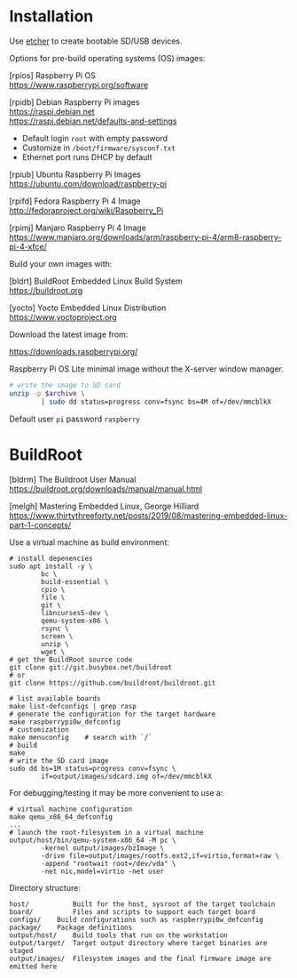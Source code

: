 # Installation

Use [etcher](https://etcher.io/) to create bootable SD/USB devices.

Options for pre-build operating systems (OS) images:

[rpios] Raspberry Pi OS  
<https://www.raspberrypi.org/software>  

[rpidb] Debian Raspberry Pi images  
<https://raspi.debian.net>  
<https://raspi.debian.net/defaults-and-settings> 

* Default login `root` with empty password
* Customize in `/boot/firmware/sysconf.txt`
* Ethernet port runs DHCP by default

[rpiub] Ubuntu Raspberry Pi Images  
<https://ubuntu.com/download/raspberry-pi>

[rpifd] Fedora Raspberry Pi 4 Image  
<http://fedoraproject.org/wiki/Raspberry_Pi>

[rpimj] Manjaro Raspberry Pi 4 Image  
<https://www.manjaro.org/downloads/arm/raspberry-pi-4/arm8-raspberry-pi-4-xfce/>

Build your own images with:

[bldrt] BuildRoot Embedded Linux Build System  
<https://buildroot.org>

[yocto] Yocto Embedded Linux Distribution  
<https://www.yoctoproject.org>

Download the latest image from:

<https://downloads.raspberrypi.org/>

Raspberry Pi OS Lite minimal image without the X-server window manager.

```bash
# write the image to SD card
unzip -p $archive \
        | sudo dd status=progress conv=fsync bs=4M of=/dev/mmcblkX
```

Default user `pi` password `raspberry`


# BuildRoot

[bldrm] The Buildroot User Manual  
<https://buildroot.org/downloads/manual/manual.html>

[melgh] Mastering Embedded Linux, George Hilliard  
<https://www.thirtythreeforty.net/posts/2019/08/mastering-embedded-linux-part-1-concepts/>

Use a virtual machine as build environment:

```shell
# install depenencies
sudo apt install -y \
        bc \
        build-essential \
        cpio \
        file \
        git \
        libncurses5-dev \
        qemu-system-x86 \
        rsync \
        screen \
        unzip \
        wget \
# get the BuildRoot source code
git clone git://git.busybox.net/buildroot
# or
git clone https://github.com/buildroot/buildroot.git
```

```shell
# list available boards
make list-defconfigs | grep rasp
# generate the configuration for the target hardware
make raspberrypi0w_defconfig
# customization
make menuconfig    # search with `/`
# build
make
# write the SD card image
sudo dd bs=1M status=progress conv=fsync \
        if=output/images/sdcard.img of=/dev/mmcblkX
```

For debugging/testing it may be more convenient to use a:

```shell
# virtual machine configuration
make qemu_x86_64_defconfig
...
# launch the root-filesystem in a virtual machine
output/host/bin/qemu-system-x86_64 -M pc \
        -kernel output/images/bzImage \
        -drive file=output/images/rootfs.ext2,if=virtio,format=raw \
        -append "rootwait root=/dev/vda" \
        -net nic,model=virtio -net user
```



Directory structure:

```shell
host/           Built for the host, sysroot of the target toolchain
board/	        Files and scripts to support each target board
configs/	Build configurations such as raspberrypi0w_defconfig
package/	Package definitions
output/host/	Build tools that run on the workstation
output/target/	Target output directory where target binaries are staged
output/images/	Filesystem images and the final firmware image are emitted here
```
